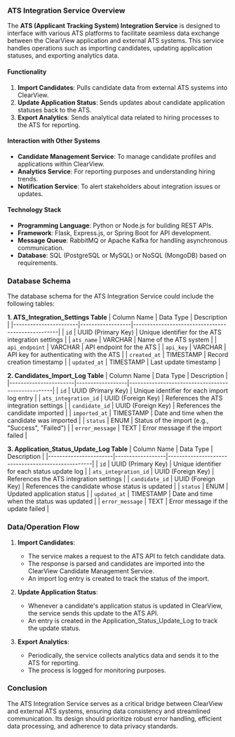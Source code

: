 ### ATS Integration Service Overview

The **ATS (Applicant Tracking System) Integration Service** is designed to interface with various ATS platforms to facilitate seamless data exchange between the ClearView application and external ATS systems. This service handles operations such as importing candidates, updating application statuses, and exporting analytics data.

#### Functionality
1. **Import Candidates**: Pulls candidate data from external ATS systems into ClearView.
2. **Update Application Status**: Sends updates about candidate application statuses back to the ATS.
3. **Export Analytics**: Sends analytical data related to hiring processes to the ATS for reporting.

#### Interaction with Other Systems
- **Candidate Management Service**: To manage candidate profiles and applications within ClearView.
- **Analytics Service**: For reporting purposes and understanding hiring trends.
- **Notification Service**: To alert stakeholders about integration issues or updates.

#### Technology Stack
- **Programming Language**: Python or Node.js for building REST APIs.
- **Framework**: Flask, Express.js, or Spring Boot for API development.
- **Message Queue**: RabbitMQ or Apache Kafka for handling asynchronous communication.
- **Database**: SQL (PostgreSQL or MySQL) or NoSQL (MongoDB) based on requirements.

### Database Schema

The database schema for the ATS Integration Service could include the following tables:

**1. ATS_Integration_Settings Table**
| Column Name           | Data Type        | Description                                       |
|-----------------------|------------------|---------------------------------------------------|
| `id`                  | UUID (Primary Key) | Unique identifier for the ATS integration settings |
| `ats_name`            | VARCHAR           | Name of the ATS system                             |
| `api_endpoint`        | VARCHAR           | API endpoint for the ATS                           |
| `api_key`             | VARCHAR           | API key for authenticating with the ATS            |
| `created_at`          | TIMESTAMP         | Record creation timestamp                          |
| `updated_at`          | TIMESTAMP         | Last update timestamp                              |

**2. Candidates_Import_Log Table**
| Column Name           | Data Type        | Description                                       |
|-----------------------|------------------|---------------------------------------------------|
| `id`                  | UUID (Primary Key) | Unique identifier for each import log entry       |
| `ats_integration_id`  | UUID (Foreign Key) | References the ATS integration settings            |
| `candidate_id`        | UUID (Foreign Key) | References the candidate imported                  |
| `imported_at`         | TIMESTAMP         | Date and time when the candidate was imported     |
| `status`              | ENUM              | Status of the import (e.g., "Success", "Failed") |
| `error_message`       | TEXT              | Error message if the import failed                 |

**3. Application_Status_Update_Log Table**
| Column Name           | Data Type        | Description                                       |
|-----------------------|------------------|---------------------------------------------------|
| `id`                  | UUID (Primary Key) | Unique identifier for each status update log      |
| `ats_integration_id`  | UUID (Foreign Key) | References the ATS integration settings            |
| `candidate_id`        | UUID (Foreign Key) | References the candidate whose status is updated   |
| `status`              | ENUM              | Updated application status                         |
| `updated_at`          | TIMESTAMP         | Date and time when the status was updated         |
| `error_message`       | TEXT              | Error message if the update failed                 |

### Data/Operation Flow
1. **Import Candidates**:
   - The service makes a request to the ATS API to fetch candidate data.
   - The response is parsed and candidates are imported into the ClearView Candidate Management Service.
   - An import log entry is created to track the status of the import.

2. **Update Application Status**:
   - Whenever a candidate's application status is updated in ClearView, the service sends this update to the ATS API.
   - An entry is created in the Application_Status_Update_Log to track the update status.

3. **Export Analytics**:
   - Periodically, the service collects analytics data and sends it to the ATS for reporting.
   - The process is logged for monitoring purposes.

### Conclusion
The ATS Integration Service serves as a critical bridge between ClearView and external ATS systems, ensuring data consistency and streamlined communication. Its design should prioritize robust error handling, efficient data processing, and adherence to data privacy standards.
